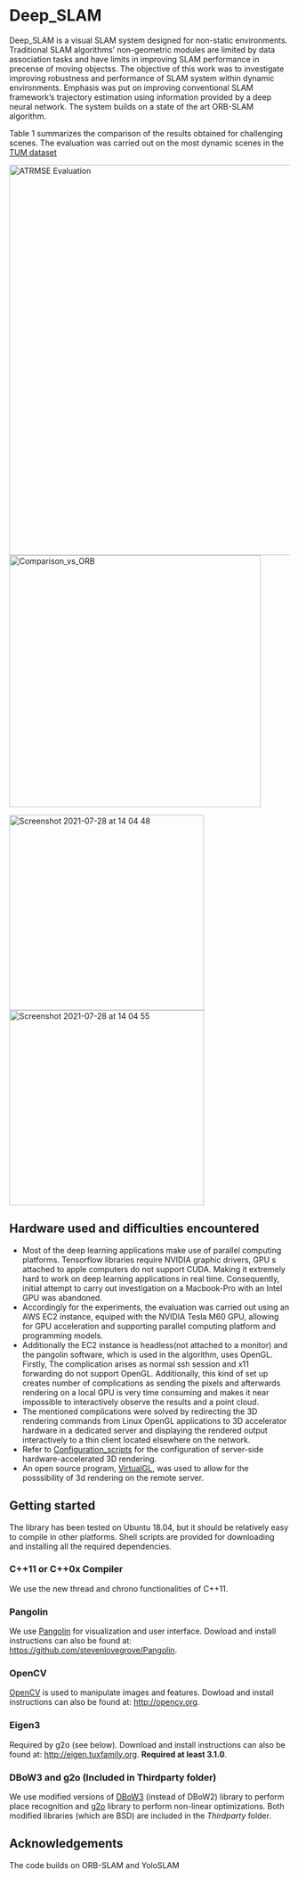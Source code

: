 # Deep_SLAM
Deep_SLAM is a visual SLAM system designed for non-static environments.
Traditional SLAM algorithms’ non-geometric modules are limited by data association tasks and have limits in improving SLAM performance in precense of moving objectss. The objective of this work was to investigate improving robustness and performance of SLAM system within dynamic environments. Emphasis was put on improving conventional SLAM framework’s trajectory estimation using information provided by a deep neural network. The system builds on a state of the art ORB-SLAM algorithm.

Table 1 summarizes the comparison of the results obtained for challenging scenes. The evaluation was carried out on the most dynamic scenes in the [TUM dataset](http://projects.asl.ethz.ch/datasets/doku.php?id=kmavvisualinertialdatasets)

<img width="700" alt="ATRMSE Evaluation" src="https://user-images.githubusercontent.com/26338303/127303898-27faa7b3-4d64-4c83-b4f0-21b73373a539.png">
<img width="452" alt="Comparison_vs_ORB" src="https://user-images.githubusercontent.com/26338303/127312629-700ba003-4780-409e-84ab-e72307377179.png">


<p align="left">
<img width="350" alt="Screenshot 2021-07-28 at 14 04 48" src="https://user-images.githubusercontent.com/26338303/127304472-3aeb10e0-ed16-45d1-a0a4-d55d844842e9.png">

  <img  width="350" alt="Screenshot 2021-07-28 at 14 04 55" src="https://user-images.githubusercontent.com/26338303/127304484-2c77f196-95f7-451c-9d08-65ab42a266ef.png">
</p>

## Hardware used and difficulties encountered
- Most of the deep learning applications make use of parallel computing platforms. Tensorflow libraries require NVIDIA graphic drivers, GPU s attached to apple computers do not support CUDA. Making it extremely hard to work on deep learning applications in real time. Consequently, initial attempt to carry out investigation on a Macbook-Pro with an Intel GPU was abandoned.
- Accordingly for the experiments, the evaluation was carried out using an AWS EC2 instance, equiped with the NVIDIA Tesla M60 GPU, allowing for GPU acceleration and supporting parallel computing platform and programming models. 
- Additionally the EC2 instance is headless(not attached to a monitor) and the pangolin software, which is used in the  algorithm, uses OpenGL. Firstly, The complication arises as normal ssh session and x11 forwarding do not support OpenGL. Additionally, this kind of set up creates number of complications as sending the pixels and afterwards rendering on a local GPU is very time consuming and makes it near impossible to interactively observe the results and a point cloud.
- The mentioned complications were solved by redirecting the 3D rendering commands from Linux OpenGL applications to 3D accelerator hardware in a dedicated server and displaying the rendered output interactively to a thin client located elsewhere on the network.
- Refer to [Configuration_scripts](https://github.com/Gio-ch/AWS_Configuration_scripts) for the configuration of server-side hardware-accelerated 3D rendering.
- An open source program, <a href="https://www.virtualgl.org/">VirtualGL</a>, was used to allow for the posssibility of 3d rendering on the remote server.

## Getting started
The library has been tested on  Ubuntu 18.04, but it should be relatively easy to compile in other platforms.
Shell scripts are provided for downloading and installing all the required dependencies.

### C++11 or C++0x Compiler
We use the new thread and chrono functionalities of C++11.

### Pangolin
We use [Pangolin](https://github.com/stevenlovegrove/Pangolin) for visualization and user interface. Dowload and install instructions can also be found at: https://github.com/stevenlovegrove/Pangolin.

### OpenCV
[OpenCV](http://opencv.org) is used to manipulate images and features. Dowload and install instructions can also be found at: http://opencv.org.

### Eigen3
Required by g2o (see below). Download and install instructions can also be found at: http://eigen.tuxfamily.org. **Required at least 3.1.0**.

### DBoW3 and g2o (Included in Thirdparty folder)
We use modified versions of [DBoW3](https://github.com/rmsalinas/DBow3) (instead of DBoW2) library to perform place recognition and [g2o](https://github.com/RainerKuemmerle/g2o) library to perform non-linear optimizations. Both modified libraries (which are BSD) are included in the *Thirdparty* folder.

## Acknowledgements
The code builds on ORB-SLAM and YoloSLAM

